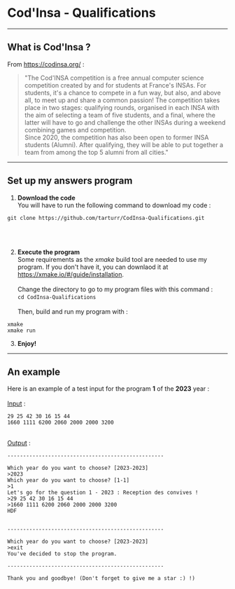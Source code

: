 # Cod'Insa - Qualifications

---

## What is Cod'Insa ?

From https://codinsa.org/ :

> "The Cod'INSA competition is a free annual computer science competition created by and for students at France's INSAs. For students, it's a chance to compete in a fun way, but also, and above all, to meet up and share a common passion! The competition takes place in two stages: qualifying rounds, organised in each INSA with the aim of selecting a team of five students, and a final, where the latter will have to go and challenge the other INSAs during a weekend combining games and competition.<br>Since 2020, the competition has also been open to former INSA students (Alumni). After qualifying, they will be able to put together a team from among the top 5 alumni from all cities."

---

## Set up my answers program

1) __Download the code__
<br>You will have to run the following command to download my code :<br>
```
git clone https://github.com/tarturr/CodInsa-Qualifications.git
```
<br><br>

2) __Execute the program__
<br>Some requirements as the *xmake* build tool are needed to use my program. If you don't have it, you can downlaod it at https://xmake.io/#/guide/installation. <br><br>
Change the directory to go to my program files with this command :<br>
``cd CodInsa-Qualifications``<br><br>
Then, build and run my program with :<br>
```
xmake
xmake run
```
3) __Enjoy!__

---

## An example
Here is an example of a test input for the program **1** of the **2023** year :<br><br>
<u>Input</u> :

```
29 25 42 30 16 15 44
1660 1111 6200 2060 2000 2000 3200
```

<br>
<u>Output</u> :

```
--------------------------------------------------

Which year do you want to choose? [2023-2023]
>2023
Which year do you want to choose? [1-1]
>1
Let's go for the question 1 - 2023 : Reception des convives !
>29 25 42 30 16 15 44
>1660 1111 6200 2060 2000 2000 3200
HDF


--------------------------------------------------

Which year do you want to choose? [2023-2023]
>exit
You've decided to stop the program.

--------------------------------------------------

Thank you and goodbye! (Don't forget to give me a star :) !)

```
